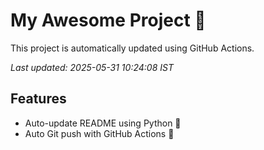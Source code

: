 # My Awesome Project 🚀

This project is automatically updated using GitHub Actions.

_Last updated: 2025-05-31 10:24:08 IST_

## Features
- Auto-update README using Python 🐍
- Auto Git push with GitHub Actions 🤖
